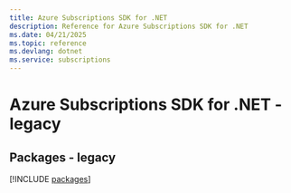 ```yaml
---
title: Azure Subscriptions SDK for .NET
description: Reference for Azure Subscriptions SDK for .NET
ms.date: 04/21/2025
ms.topic: reference
ms.devlang: dotnet
ms.service: subscriptions
---
```

# Azure Subscriptions SDK for .NET - legacy
## Packages - legacy
[!INCLUDE [packages](subscriptions-index.md)]